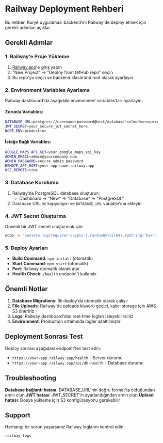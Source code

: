 # Railway Deployment Rehberi

Bu rehber, Kurye uygulaması backend'ini Railway'de deploy etmek için gerekli adımları açıklar.

## Gerekli Adımlar

### 1. Railway'e Proje Yükleme
1. [Railway.app](https://railway.app)'e giriş yapın
2. "New Project" → "Deploy from GitHub repo" seçin
3. Bu repo'yu seçin ve backend klasörünü root olarak ayarlayın

### 2. Environment Variables Ayarlama
Railway dashboard'da aşağıdaki environment variables'ları ayarlayın:

#### Zorunlu Variables:
```bash
DATABASE_URL=postgres://username:password@host/database?sslmode=require
JWT_SECRET=your_secure_jwt_secret_here
NODE_ENV=production
```

#### İsteğe Bağlı Variables:
```bash
GOOGLE_MAPS_API_KEY=your_google_maps_api_key
ADMIN_EMAIL=admin@yourcompany.com
ADMIN_PASSWORD=secure_admin_password
REMOTE_API_HOST=your-app-name.railway.app
USE_REMOTE=true
```

### 3. Database Kurulumu
1. Railway'de PostgreSQL database oluşturun:
   - Dashboard → "New" → "Database" → "PostgreSQL"
2. Database URL'ini kopyalayın ve `DATABASE_URL` variable'ına ekleyin

### 4. JWT Secret Oluşturma
Güvenli bir JWT secret oluşturmak için:
```bash
node -e "console.log(require('crypto').randomBytes(64).toString('hex'))"
```

### 5. Deploy Ayarları
- **Build Command**: `npm install` (otomatik)
- **Start Command**: `npm start` (otomatik)
- **Port**: Railway otomatik olarak atar
- **Health Check**: `/health` endpoint'i kullanılır

## Önemli Notlar

1. **Database Migrations**: İlk deploy'da otomatik olarak çalışır
2. **File Uploads**: Railway'de uploads klasörü geçici, kalıcı storage için AWS S3 öneririz
3. **Logs**: Railway dashboard'dan real-time logları izleyebilirsiniz
4. **Environment**: Production ortamında loglar azaltılmıştır

## Deployment Sonrası Test

Deploy sonrası aşağıdaki endpoint'leri test edin:
- `https://your-app.railway.app/health` - Server durumu
- `https://your-app.railway.app/api/db-health` - Database durumu

## Troubleshooting

**Database bağlantı hatası**: DATABASE_URL'nin doğru format'ta olduğundan emin olun
**JWT hatası**: JWT_SECRET'in ayarlandığından emin olun
**Upload hatası**: Dosya yükleme için S3 konfigürasyonu gerekebilir

## Support

Herhangi bir sorun yaşarsanız Railway loglarını kontrol edin:
```bash
railway logs
``` 
